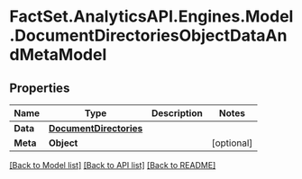 # FactSet.AnalyticsAPI.Engines.Model.DocumentDirectoriesObjectDataAndMetaModel

## Properties

Name | Type | Description | Notes
------------ | ------------- | ------------- | -------------
**Data** | [**DocumentDirectories**](DocumentDirectories.md) |  | 
**Meta** | **Object** |  | [optional] 

[[Back to Model list]](../README.md#documentation-for-models) [[Back to API list]](../README.md#documentation-for-api-endpoints) [[Back to README]](../README.md)

